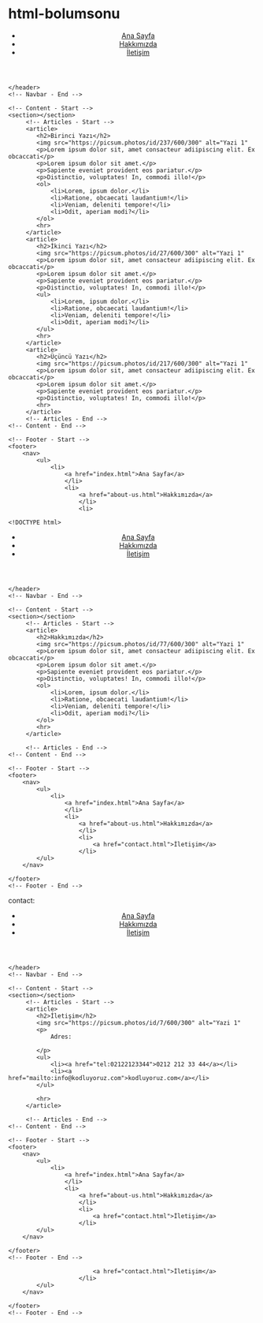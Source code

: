 # html-bolumsonu
<!DOCTYPE html>
<html lang="tr">
<head>
    <meta charset="UTF-8">
    <meta http-equiv="X-UA-Compatible" content="IE=edge">
    <meta name="viewport" content="width=device-width, initial-scale=1.0">
    <title>Ana Sayfa</title>
</head>
<body>
    <!-- Navbar - Start -->
    <header>
        <nav>
            <ul>
                <li>
                    <a href="index.html">Ana Sayfa</a>
                    </li>
                    <li>
                        <a href="about-us.html">Hakkımızda</a>
                        </li>
                        <li>
                            <a href="contact.html">İletişim</a>
                        </li>
            </ul>
        </nav>
    </header>


    </header>
    <!-- Navbar - End -->

    <!-- Content - Start -->
    <section></section>
         <!-- Articles - Start -->
         <article>
            <h2>Birinci Yazı</h2>
            <img src="https://picsum.photos/id/237/600/300" alt="Yazi 1"
            <p>Lorem ipsum dolor sit, amet consacteur adiipiscing elit. Ex obcaccati</p>
            <p>Lorem ipsum dolor sit amet.</p>
            <p>Sapiente eveniet provident eos pariatur.</p>
            <p>Distinctio, voluptates! In, commodi illo!</p>
            <ol>
                <li>Lorem, ipsum dolor.</li>
                <li>Ratione, obcaecati laudantium!</li>
                <li>Veniam, deleniti tempore!</li>
                <li>Odit, aperiam modi?</li>
            </ol>
            <hr>
         </article>
         <article>
            <h2>İkinci Yazı</h2>
            <img src="https://picsum.photos/id/27/600/300" alt="Yazi 1"
            <p>Lorem ipsum dolor sit, amet consacteur adiipiscing elit. Ex obcaccati</p>
            <p>Lorem ipsum dolor sit amet.</p>
            <p>Sapiente eveniet provident eos pariatur.</p>
            <p>Distinctio, voluptates! In, commodi illo!</p>
            <ul>
                <li>Lorem, ipsum dolor.</li>
                <li>Ratione, obcaecati laudantium!</li>
                <li>Veniam, deleniti tempore!</li>
                <li>Odit, aperiam modi?</li>
            </ul>
            <hr>
         </article>
         <article>
            <h2>Üçüncü Yazı</h2>
            <img src="https://picsum.photos/id/217/600/300" alt="Yazi 1"
            <p>Lorem ipsum dolor sit, amet consacteur adiipiscing elit. Ex obcaccati</p>
            <p>Lorem ipsum dolor sit amet.</p>
            <p>Sapiente eveniet provident eos pariatur.</p>
            <p>Distinctio, voluptates! In, commodi illo!</p>
            <hr>
         </article>
         <!-- Articles - End -->
    <!-- Content - End -->

    <!-- Footer - Start -->
    <footer>
        <nav>
            <ul>
                <li>
                    <a href="index.html">Ana Sayfa</a>
                    </li>
                    <li>
                        <a href="about-us.html">Hakkımızda</a>
                        </li>
                        <li>
                        
    <!DOCTYPE html>
<html lang="tr">
<head>
    <meta charset="UTF-8">
    <meta http-equiv="X-UA-Compatible" content="IE=edge">
    <meta name="viewport" content="width=device-width, initial-scale=1.0">
    <title>Ana Sayfa</title>
</head>
<body>
    <!-- Navbar - Start -->
    <header>
        <nav>
            <ul>
                <li>
                    <a href="index.html">Ana Sayfa</a>
                    </li>
                    <li>
                        <a href="about-us.html">Hakkımızda</a>
                        </li>
                        <li>
                            <a href="contact.html">İletişim</a>
                        </li>
            </ul>
        </nav>
    </header>


    </header>
    <!-- Navbar - End -->

    <!-- Content - Start -->
    <section></section>
         <!-- Articles - Start -->
         <article>
            <h2>Hakkımızda</h2>
            <img src="https://picsum.photos/id/77/600/300" alt="Yazi 1"
            <p>Lorem ipsum dolor sit, amet consacteur adiipiscing elit. Ex obcaccati</p>
            <p>Lorem ipsum dolor sit amet.</p>
            <p>Sapiente eveniet provident eos pariatur.</p>
            <p>Distinctio, voluptates! In, commodi illo!</p>
            <ol>
                <li>Lorem, ipsum dolor.</li>
                <li>Ratione, obcaecati laudantium!</li>
                <li>Veniam, deleniti tempore!</li>
                <li>Odit, aperiam modi?</li>
            </ol>
            <hr>
         </article>
         
         <!-- Articles - End -->
    <!-- Content - End -->

    <!-- Footer - Start -->
    <footer>
        <nav>
            <ul>
                <li>
                    <a href="index.html">Ana Sayfa</a>
                    </li>
                    <li>
                        <a href="about-us.html">Hakkımızda</a>
                        </li>
                        <li>
                            <a href="contact.html">İletişim</a>
                        </li>
            </ul>
        </nav>

    </footer>
    <!-- Footer - End -->



    
</body>
</html>

contact:
<!DOCTYPE html>
<html lang="tr">
<head>
    <meta charset="UTF-8">
    <meta http-equiv="X-UA-Compatible" content="IE=edge">
    <meta name="viewport" content="width=device-width, initial-scale=1.0">
    <title>Ana Sayfa</title>
</head>
<body>
    <!-- Navbar - Start -->
    <header>
        <nav>
            <ul>
                <li>
                    <a href="index.html">Ana Sayfa</a>
                    </li>
                    <li>
                        <a href="about-us.html">Hakkımızda</a>
                        </li>
                        <li>
                            <a href="contact.html">İletişim</a>
                        </li>
            </ul>
        </nav>
    </header>


    </header>
    <!-- Navbar - End -->

    <!-- Content - Start -->
    <section></section>
         <!-- Articles - Start -->
         <article>
            <h2>İletişim</h2>
            <img src="https://picsum.photos/id/7/600/300" alt="Yazi 1"
            <p>
                Adres:

            </p>
            <ul>
                <li><a href="tel:02122123344">0212 212 33 44</a></li>
                <li><a href="mailto:info@kodluyoruz.com">kodluyoruz.com</a></li>
            </ul>
            
            <hr>
         </article>
         
         <!-- Articles - End -->
    <!-- Content - End -->

    <!-- Footer - Start -->
    <footer>
        <nav>
            <ul>
                <li>
                    <a href="index.html">Ana Sayfa</a>
                    </li>
                    <li>
                        <a href="about-us.html">Hakkımızda</a>
                        </li>
                        <li>
                            <a href="contact.html">İletişim</a>
                        </li>
            </ul>
        </nav>

    </footer>
    <!-- Footer - End -->



    
</body>
</html>


                            <a href="contact.html">İletişim</a>
                        </li>
            </ul>
        </nav>

    </footer>
    <!-- Footer - End -->



    
</body>
</html>
